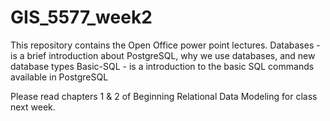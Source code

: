 # GIS_5577_week2
This repository contains the Open Office power point lectures.
Databases - is a brief introduction about PostgreSQL, why we use databases, and new database types
Basic-SQL - is a introduction to the basic SQL commands available in PostgreSQL

Please read chapters 1 & 2 of Beginning Relational Data Modeling for class next week.
